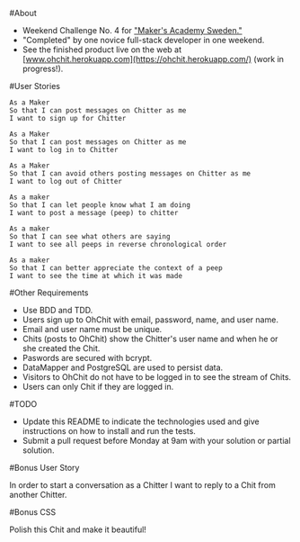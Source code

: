 #About

* Weekend Challenge No. 4 for ["Maker's Academy Sweden."](http://www.makersacademy.se)
* "Completed" by one novice full-stack developer in one weekend. 
* See the finished product live on the web at [www.ohchit.herokuapp.com](https://ohchit.herokuapp.com/) (work in progress!).

#User Stories

```
As a Maker
So that I can post messages on Chitter as me
I want to sign up for Chitter

As a Maker
So that I can post messages on Chitter as me
I want to log in to Chitter

As a Maker
So that I can avoid others posting messages on Chitter as me
I want to log out of Chitter

As a maker
So that I can let people know what I am doing  
I want to post a message (peep) to chitter

As a maker
So that I can see what others are saying  
I want to see all peeps in reverse chronological order

As a maker
So that I can better appreciate the context of a peep
I want to see the time at which it was made
```

#Other Requirements

* Use BDD and TDD. 
* Users sign up to OhChit with email, password, name, and user name.
* Email and user name must be unique.
* Chits (posts to OhChit) show the Chitter's user name and when he or she created the Chit.
* Paswords are secured with bcrypt.
* DataMapper and PostgreSQL are used to persist data.
* Visitors to OhChit do not have to be logged in to see the stream of Chits.
* Users can only Chit if they are logged in.


#TODO
* Update this README to indicate the technologies used and give instructions on how to install and run the tests.
* Submit a pull request before Monday at 9am with your solution or partial solution.

#Bonus User Story

In order to start a conversation as a Chitter I want to reply to a Chit from another Chitter.

#Bonus CSS

Polish this Chit and make it beautiful!